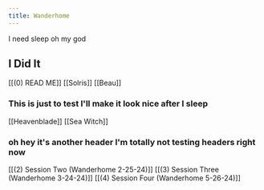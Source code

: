 ```yaml
---
title: Wanderhome
---
```

I need sleep oh my god
## I Did It
[[(0) READ ME]]
[[Solris]]
[[Beau]]

### This is just to test I'll make it look nice after I sleep
[[Heavenblade]]
[[Sea Witch]]

### oh hey it's another header I'm totally not testing headers right now
[[(2) Session Two (Wanderhome 2-25-24)]]
[[(3) Session Three (Wanderhome 3-24-24)]]
[[(4) Session Four (Wanderhome 5-26-24)]]
